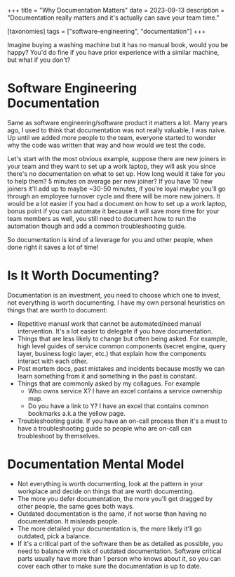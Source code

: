 +++
title = "Why Documentation Matters"
date = 2023-09-13
description = "Documentation really matters and it's actually can save your team time."

[taxonomies]
tags = ["software-engineering", "documentation"]
+++

Imagine buying a washing machine but it has no manual book, would you be happy?
You'd do fine if you have prior experience with a similar machine, but what if you don't?

# Software Engineering Documentation
Same as software engineering/software product it matters a lot. Many years ago, I used to think that
documentation was not really valuable, I was naive. Up until we added more people to the team,
everyone started to wonder why the code was written that way and how would we test the code.

Let's start with the most obvious example, suppose there are new joiners in your team
and they want to set up a work laptop, they will ask you since there's no documentation on what to set up.
How long would it take for you to help them? 5 minutes on average per new joiner?
If you have 10 new joiners it'll add up to maybe ~30-50 minutes, if you're loyal
maybe you'll go through an employee turnover cycle and there will be more new joiners.
It would be a lot easier if you had a document on how to set up a work laptop, bonus point
if you can automate it because it will save more time for your team members as well, you still
need to document how to run the automation though and add a common troubleshooting guide.

So documentation is kind of a leverage for you and other people, when done right it saves a lot of time!

# Is It Worth Documenting?
Documentation is an investment, you need to choose which one to invest, not everything is worth documenting.
I have my own personal heuristics on things that are worth to document:
* Repetitive manual work that cannot be automated/need manual intervention. It's a lot easier to delegate if you have documentation.
* Things that are less likely to change but often being asked. For example, high level guides of
  service common components (secret engine, query layer, business logic layer, etc.) that explain how
  the components interact with each other.
* Post mortem docs, past mistakes and incidents because mostly we can learn something from it
  and something in the past is constant.
* Things that are commonly asked by my collagues. For example
  * Who owns service X? I have an excel contains a service ownership map.
  * Do you have a link to Y? I have an excel that contains common bookmarks a.k.a the yellow page.
* Troubleshooting guide. If you have an on-call process then it's a must to have a troubleshooting guide so people who are on-call can troubleshoot by themselves.


# Documentation Mental Model
* Not everything is worth documenting, look at the pattern in your workplace and decide on things that are worth documenting.
* The more you defer documentation, the more you'll get dragged by other people, the same goes both ways.
* Outdated documentation is the same, if not worse than having no documentation. It misleads people.
* The more detailed your documentation is, the more likely it'll go outdated, pick a balance.
* If it's a critical part of the software then be as detailed as possible, you need to balance with risk of outdated documentation.
  Software critical parts usually have more than 1 person who knows about it, so you can cover each other to make sure the documentation is up to date.

